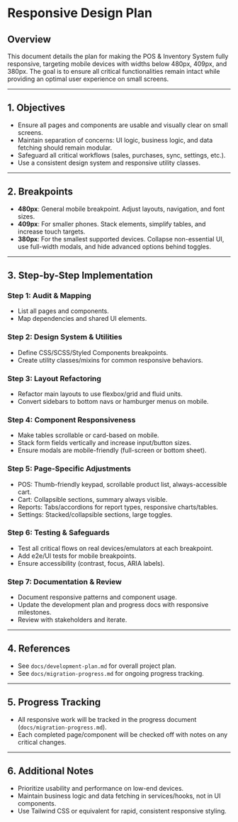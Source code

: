 # Responsive Design Plan

## Overview
This document details the plan for making the POS & Inventory System fully responsive, targeting mobile devices with widths below 480px, 409px, and 380px. The goal is to ensure all critical functionalities remain intact while providing an optimal user experience on small screens.

---

## 1. Objectives
- Ensure all pages and components are usable and visually clear on small screens.
- Maintain separation of concerns: UI logic, business logic, and data fetching should remain modular.
- Safeguard all critical workflows (sales, purchases, sync, settings, etc.).
- Use a consistent design system and responsive utility classes.

---

## 2. Breakpoints
- **480px**: General mobile breakpoint. Adjust layouts, navigation, and font sizes.
- **409px**: For smaller phones. Stack elements, simplify tables, and increase touch targets.
- **380px**: For the smallest supported devices. Collapse non-essential UI, use full-width modals, and hide advanced options behind toggles.

---

## 3. Step-by-Step Implementation

### Step 1: Audit & Mapping
- List all pages and components.
- Map dependencies and shared UI elements.

### Step 2: Design System & Utilities
- Define CSS/SCSS/Styled Components breakpoints.
- Create utility classes/mixins for common responsive behaviors.

### Step 3: Layout Refactoring
- Refactor main layouts to use flexbox/grid and fluid units.
- Convert sidebars to bottom navs or hamburger menus on mobile.

### Step 4: Component Responsiveness
- Make tables scrollable or card-based on mobile.
- Stack form fields vertically and increase input/button sizes.
- Ensure modals are mobile-friendly (full-screen or bottom sheet).

### Step 5: Page-Specific Adjustments
- POS: Thumb-friendly keypad, scrollable product list, always-accessible cart.
- Cart: Collapsible sections, summary always visible.
- Reports: Tabs/accordions for report types, responsive charts/tables.
- Settings: Stacked/collapsible sections, large toggles.

### Step 6: Testing & Safeguards
- Test all critical flows on real devices/emulators at each breakpoint.
- Add e2e/UI tests for mobile breakpoints.
- Ensure accessibility (contrast, focus, ARIA labels).

### Step 7: Documentation & Review
- Document responsive patterns and component usage.
- Update the development plan and progress docs with responsive milestones.
- Review with stakeholders and iterate.

---

## 4. References
- See `docs/development-plan.md` for overall project plan.
- See `docs/migration-progress.md` for ongoing progress tracking.

---

## 5. Progress Tracking
- All responsive work will be tracked in the progress document (`docs/migration-progress.md`).
- Each completed page/component will be checked off with notes on any critical changes.

---

## 6. Additional Notes
- Prioritize usability and performance on low-end devices.
- Maintain business logic and data fetching in services/hooks, not in UI components.
- Use Tailwind CSS or equivalent for rapid, consistent responsive styling. 